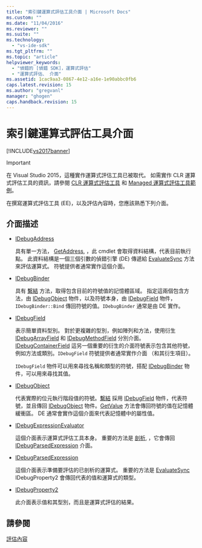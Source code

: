 ```yaml
---
title: "索引鍵運算式評估工具介面 | Microsoft Docs"
ms.custom: ""
ms.date: "11/04/2016"
ms.reviewer: ""
ms.suite: ""
ms.technology: 
  - "vs-ide-sdk"
ms.tgt_pltfrm: ""
ms.topic: "article"
helpviewer_keywords: 
  - "偵錯的 [偵錯 SDK]，運算式評估"
  - "運算式評估、 介面"
ms.assetid: 1cac9aa3-0867-4e12-a16e-1e90abbc0fb6
caps.latest.revision: 15
ms.author: "gregvanl"
manager: "ghogen"
caps.handback.revision: 15
---
```

# 索引鍵運算式評估工具介面
[!INCLUDE[vs2017banner](../../code-quality/includes/vs2017banner.md)]

> [!IMPORTANT]
>  在 Visual Studio 2015，這種實作運算式評估工具已被取代。 如需實作 CLR 運算式評估工具的資訊，請參閱 [CLR 運算式評估工具](https://github.com/Microsoft/ConcordExtensibilitySamples/wiki/CLR-Expression-Evaluators) 和 [Managed 運算式評估工具範例](https://github.com/Microsoft/ConcordExtensibilitySamples/wiki/Managed-Expression-Evaluator-Sample)。  
  
 在撰寫運算式評估工具 \(EE\)，以及評估內容時，您應該熟悉下列介面。  
  
## 介面描述  
  
-   [IDebugAddress](../../extensibility/debugger/reference/idebugaddress.md)  
  
     具有單一方法， [GetAddress](../../extensibility/debugger/reference/idebugaddress-getaddress.md), ，此 cmdlet 會取得資料結構，代表目前執行點。 此資料結構是一個三個引數的偵錯引擎 \(DE\) 傳遞給 [EvaluateSync](../../extensibility/debugger/reference/idebugparsedexpression-evaluatesync.md) 方法來評估運算式。 符號提供者通常實作這個介面。  
  
-   [IDebugBinder](../../extensibility/debugger/reference/idebugbinder.md)  
  
     具有 [繫結](../../extensibility/debugger/reference/idebugbinder-bind.md) 方法，取得包含目前的符號值的記憶體區域。 指定這兩個包含方法，由 [IDebugObject](../../extensibility/debugger/reference/idebugobject.md) 物件，以及符號本身，由 [IDebugField](../../extensibility/debugger/reference/idebugfield.md) 物件， `IDebugBinder::Bind` 傳回符號的值。`IDebugBinder` 通常是由 DE 實作。  
  
-   [IDebugField](../../extensibility/debugger/reference/idebugfield.md)  
  
     表示簡單資料型別。 對於更複雜的型別，例如陣列和方法，使用衍生 [IDebugArrayField](../../extensibility/debugger/reference/idebugarrayfield.md) 和 [IDebugMethodField](../../extensibility/debugger/reference/idebugmethodfield.md) 分別介面。[IDebugContainerField](../../extensibility/debugger/reference/idebugcontainerfield.md) 這另一個重要的衍生的介面符號表示包含其他符號，例如方法或類別。`IDebugField` 符號提供者通常實作介面 （和其衍生項目）。  
  
     `IDebugField` 物件可以用來尋找名稱和類型的符號，搭配 [IDebugBinder](../../extensibility/debugger/reference/idebugbinder.md) 物件，可以用來尋找其值。  
  
-   [IDebugObject](../../extensibility/debugger/reference/idebugobject.md)  
  
     代表實際的位元執行階段值的符號。[繫結](../../extensibility/debugger/reference/idebugbinder-bind.md) 採用 [IDebugField](../../extensibility/debugger/reference/idebugfield.md) 物件，代表符號，並且傳回 [IDebugObject](../../extensibility/debugger/reference/idebugobject.md) 物件。[GetValue](../../extensibility/debugger/reference/idebugobject-getvalue.md) 方法會傳回符號的值在記憶體緩衝區。 DE 通常會實作這個介面來代表記憶體中的屬性值。  
  
-   [IDebugExpressionEvaluator](../../extensibility/debugger/reference/idebugexpressionevaluator.md)  
  
     這個介面表示運算式評估工具本身。 重要的方法是 [剖析](../../extensibility/debugger/reference/idebugexpressionevaluator-parse.md), ，它會傳回 [IDebugParsedExpression](../../extensibility/debugger/reference/idebugparsedexpression.md) 介面。  
  
-   [IDebugParsedExpression](../../extensibility/debugger/reference/idebugparsedexpression.md)  
  
     這個介面表示準備要評估的已剖析的運算式。 重要的方法是 [EvaluateSync](../../extensibility/debugger/reference/idebugparsedexpression-evaluatesync.md) IDebugProperty2 會傳回代表的值和運算式的類型。  
  
-   [IDebugProperty2](../../extensibility/debugger/reference/idebugproperty2.md)  
  
     此介面表示值和其型別，而且是運算式評估的結果。  
  
## 請參閱  
 [評估內容](../../extensibility/debugger/evaluation-context.md)